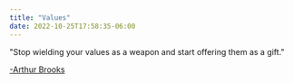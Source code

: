 ```yaml
---
title: "Values"
date: 2022-10-25T17:58:35-06:00
---
```

"Stop wielding your values as a weapon and start offering them as a gift."

[-Arthur Brooks](https://www.theatlantic.com/family/archive/2022/04/arguing-with-someone-different-values/629495/)
